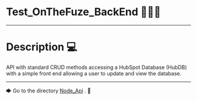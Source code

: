 # Test_OnTheFuze_BackEnd 👩🏼‍💻

---

# Description 💻

API with standard CRUD methods accessing a HubSpot Database (HubDB) with a
simple front end allowing a user to update and view the database.

---

🡆 Go to the directory [Node_Api](https://github.com/anamariaroman/test-otf-backend/tree/main/Node_Api) . 🚀
